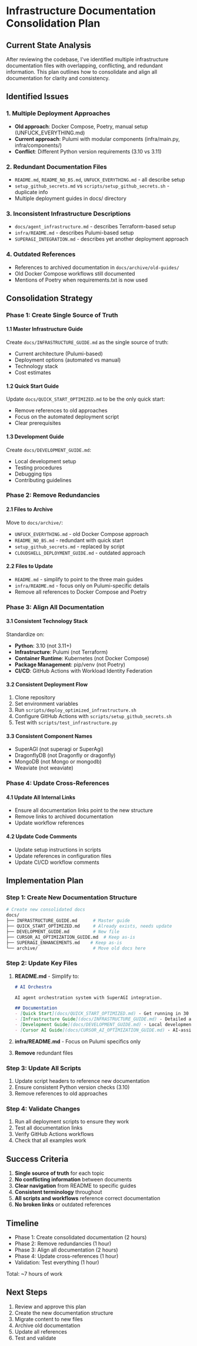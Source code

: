 # Infrastructure Documentation Consolidation Plan

## Current State Analysis

After reviewing the codebase, I've identified multiple infrastructure documentation files with overlapping, conflicting, and redundant information. This plan outlines how to consolidate and align all documentation for clarity and consistency.

## Identified Issues

### 1. Multiple Deployment Approaches
- **Old approach**: Docker Compose, Poetry, manual setup (UNFUCK_EVERYTHING.md)
- **Current approach**: Pulumi with modular components (infra/main.py, infra/components/)
- **Conflict**: Different Python version requirements (3.10 vs 3.11)

### 2. Redundant Documentation Files
- `README.md`, `README_NO_BS.md`, `UNFUCK_EVERYTHING.md` - all describe setup
- `setup_github_secrets.md` vs `scripts/setup_github_secrets.sh` - duplicate info
- Multiple deployment guides in docs/ directory

### 3. Inconsistent Infrastructure Descriptions
- `docs/agent_infrastructure.md` - describes Terraform-based setup
- `infra/README.md` - describes Pulumi-based setup
- `SUPERAGI_INTEGRATION.md` - describes yet another deployment approach

### 4. Outdated References
- References to archived documentation in `docs/archive/old-guides/`
- Old Docker Compose workflows still documented
- Mentions of Poetry when requirements.txt is now used

## Consolidation Strategy

### Phase 1: Create Single Source of Truth

#### 1.1 Master Infrastructure Guide
Create `docs/INFRASTRUCTURE_GUIDE.md` as the single source of truth:
- Current architecture (Pulumi-based)
- Deployment options (automated vs manual)
- Technology stack
- Cost estimates

#### 1.2 Quick Start Guide
Update `docs/QUICK_START_OPTIMIZED.md` to be the only quick start:
- Remove references to old approaches
- Focus on the automated deployment script
- Clear prerequisites

#### 1.3 Development Guide
Create `docs/DEVELOPMENT_GUIDE.md`:
- Local development setup
- Testing procedures
- Debugging tips
- Contributing guidelines

### Phase 2: Remove Redundancies

#### 2.1 Files to Archive
Move to `docs/archive/`:
- `UNFUCK_EVERYTHING.md` - old Docker Compose approach
- `README_NO_BS.md` - redundant with quick start
- `setup_github_secrets.md` - replaced by script
- `CLOUDSHELL_DEPLOYMENT_GUIDE.md` - outdated approach

#### 2.2 Files to Update
- `README.md` - simplify to point to the three main guides
- `infra/README.md` - focus only on Pulumi-specific details
- Remove all references to Docker Compose and Poetry

### Phase 3: Align All Documentation

#### 3.1 Consistent Technology Stack
Standardize on:
- **Python**: 3.10 (not 3.11+)
- **Infrastructure**: Pulumi (not Terraform)
- **Container Runtime**: Kubernetes (not Docker Compose)
- **Package Management**: pip/venv (not Poetry)
- **CI/CD**: GitHub Actions with Workload Identity Federation

#### 3.2 Consistent Deployment Flow
1. Clone repository
2. Set environment variables
3. Run `scripts/deploy_optimized_infrastructure.sh`
4. Configure GitHub Actions with `scripts/setup_github_secrets.sh`
5. Test with `scripts/test_infrastructure.py`

#### 3.3 Consistent Component Names
- SuperAGI (not superagi or SuperAgi)
- DragonflyDB (not Dragonfly or dragonfly)
- MongoDB (not Mongo or mongodb)
- Weaviate (not weaviate)

### Phase 4: Update Cross-References

#### 4.1 Update All Internal Links
- Ensure all documentation links point to the new structure
- Remove links to archived documentation
- Update workflow references

#### 4.2 Update Code Comments
- Update setup instructions in scripts
- Update references in configuration files
- Update CI/CD workflow comments

## Implementation Plan

### Step 1: Create New Documentation Structure
```bash
# Create new consolidated docs
docs/
├── INFRASTRUCTURE_GUIDE.md      # Master guide
├── QUICK_START_OPTIMIZED.md     # Already exists, needs update
├── DEVELOPMENT_GUIDE.md         # New file
├── CURSOR_AI_OPTIMIZATION_GUIDE.md  # Keep as-is
├── SUPERAGI_ENHANCEMENTS.md    # Keep as-is
└── archive/                     # Move old docs here
```

### Step 2: Update Key Files

1. **README.md** - Simplify to:
   ```markdown
   # AI Orchestra

   AI agent orchestration system with SuperAGI integration.

   ## Documentation
   - [Quick Start](docs/QUICK_START_OPTIMIZED.md) - Get running in 30 minutes
   - [Infrastructure Guide](docs/INFRASTRUCTURE_GUIDE.md) - Detailed architecture
   - [Development Guide](docs/DEVELOPMENT_GUIDE.md) - Local development
   - [Cursor AI Guide](docs/CURSOR_AI_OPTIMIZATION_GUIDE.md) - AI-assisted development
   ```

2. **infra/README.md** - Focus on Pulumi specifics only

3. **Remove** redundant files

### Step 3: Update All Scripts

1. Update script headers to reference new documentation
2. Ensure consistent Python version checks (3.10)
3. Remove references to old approaches

### Step 4: Validate Changes

1. Run all deployment scripts to ensure they work
2. Test all documentation links
3. Verify GitHub Actions workflows
4. Check that all examples work

## Success Criteria

1. **Single source of truth** for each topic
2. **No conflicting information** between documents
3. **Clear navigation** from README to specific guides
4. **Consistent terminology** throughout
5. **All scripts and workflows** reference correct documentation
6. **No broken links** or outdated references

## Timeline

- Phase 1: Create consolidated documentation (2 hours)
- Phase 2: Remove redundancies (1 hour)
- Phase 3: Align all documentation (2 hours)
- Phase 4: Update cross-references (1 hour)
- Validation: Test everything (1 hour)

Total: ~7 hours of work

## Next Steps

1. Review and approve this plan
2. Create the new documentation structure
3. Migrate content to new files
4. Archive old documentation
5. Update all references
6. Test and validate
